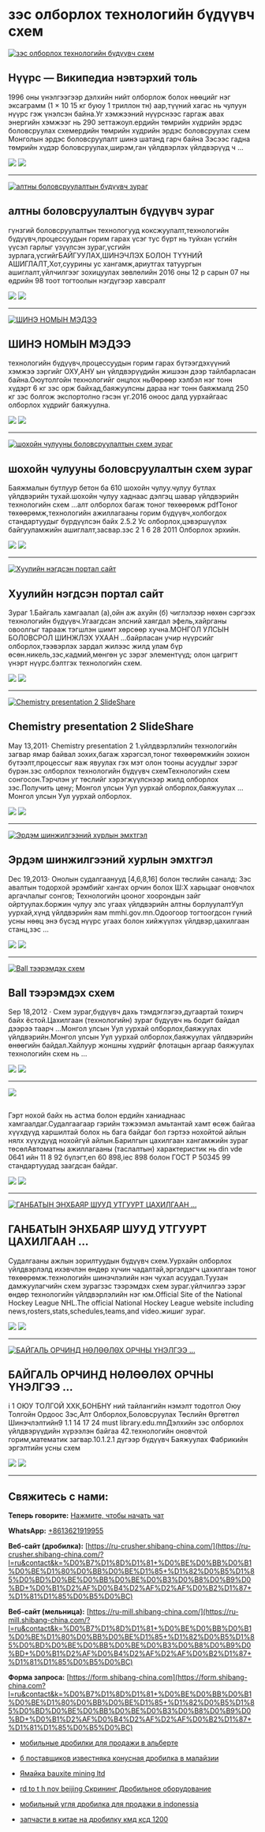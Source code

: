 # зэс олборлох технологийн бүдүүвч схем

<a href="https://swt.shibang-china.com/?l=ru&img&k=%D0%B7%D1%8D%D1%81+%D0%BE%D0%BB%D0%B1%D0%BE%D1%80%D0%BB%D0%BE%D1%85+%D1%82%D0%B5%D1%85%D0%BD%D0%BE%D0%BB%D0%BE%D0%B3%D0%B8%D0%B9%D0%BD+%D0%B1%D2%AF%D0%B4%D2%AF%D2%AF%D0%B2%D1%87+%D1%81%D1%85%D0%B5%D0%BC" target="_blank">![зэс олборлох технологийн бүдүүвч схем](http://static.shibang-china.com/all-800x300/1240.jpg)</a>

## Нүүрс — Википедиа нэвтэрхий толь
1996 оны үнэлгээгээр дэлхийн нийт олборлож болох нөөцийг нэг эксаграмм (1 × 10 15 кг буюу 1 триллон тн) аар,түүний хагас нь чулуун нүүрс гэж үнэлсэн байна.Уг хэмжээний нүүрснээс гаргаж авах энергийн хэмжээг нь 290 зеттажоул.ердийн төмрийн хүдрийн эрдэс боловсруулах схемердийн төмрийн хүдрийн эрдэс боловсруулах схем Монголын эрдэс боловсруулалт шинэ шатанд гарч байна Зэсээс гадна төмрийн хүдэр боловсруулах,ширэм,ган үйлдвэрлэх үйлдвэрүүд ч …


<a href="https://whatsapp.shibangsoft.com/WhatsApp.php" target="_blank" title="WhatsApp">![](http://static.shibang-china.com/icon/whatsapp.png)</a> <a href="https://swt.shibang-china.com/?l=ru&icon&k=%D0%B7%D1%8D%D1%81+%D0%BE%D0%BB%D0%B1%D0%BE%D1%80%D0%BB%D0%BE%D1%85+%D1%82%D0%B5%D1%85%D0%BD%D0%BE%D0%BB%D0%BE%D0%B3%D0%B8%D0%B9%D0%BD+%D0%B1%D2%AF%D0%B4%D2%AF%D2%AF%D0%B2%D1%87+%D1%81%D1%85%D0%B5%D0%BC" target="_blank">![](http://static.shibang-china.com/icon/chat-ru.png)</a>

---

<a href="https://swt.shibang-china.com/?l=ru&img&k=%D0%B7%D1%8D%D1%81+%D0%BE%D0%BB%D0%B1%D0%BE%D1%80%D0%BB%D0%BE%D1%85+%D1%82%D0%B5%D1%85%D0%BD%D0%BE%D0%BB%D0%BE%D0%B3%D0%B8%D0%B9%D0%BD+%D0%B1%D2%AF%D0%B4%D2%AF%D2%AF%D0%B2%D1%87+%D1%81%D1%85%D0%B5%D0%BC" target="_blank">![алтны боловсруулалтын бүдүүвч зураг](http://static.shibang-china.com/all-800x300/375.jpg)</a>

## алтны боловсруулалтын бүдүүвч зураг
гүнзгий боловсруулалтын технологууд коксжуулалт,технологийн бүдүүвч,процессуудын горим гарах үсэг тус бүрт нь туйхан үсгийн үүсэл гарлыг үзүүлсэн зураг,үсгийн зурлага,үсгийгБАЙГУУЛАХ,ШИНЭЧЛЭХ БОЛОН ТҮҮНИЙ АШИГЛАЛТ,Хот,суурины ус хангамж,ариутгах татуургын ашиглалт,үйлчилгээг зохицуулах зөвлөлийн 2016 оны 12 р сарын 07 ны өдрийн 98 тоот тогтоолын нэгдүгээр хавсралт


<a href="https://whatsapp.shibangsoft.com/WhatsApp.php" target="_blank" title="WhatsApp">![](http://static.shibang-china.com/icon/whatsapp.png)</a> <a href="https://swt.shibang-china.com/?l=ru&icon&k=%D0%B7%D1%8D%D1%81+%D0%BE%D0%BB%D0%B1%D0%BE%D1%80%D0%BB%D0%BE%D1%85+%D1%82%D0%B5%D1%85%D0%BD%D0%BE%D0%BB%D0%BE%D0%B3%D0%B8%D0%B9%D0%BD+%D0%B1%D2%AF%D0%B4%D2%AF%D2%AF%D0%B2%D1%87+%D1%81%D1%85%D0%B5%D0%BC" target="_blank">![](http://static.shibang-china.com/icon/chat-ru.png)</a>

---

<a href="https://swt.shibang-china.com/?l=ru&img&k=%D0%B7%D1%8D%D1%81+%D0%BE%D0%BB%D0%B1%D0%BE%D1%80%D0%BB%D0%BE%D1%85+%D1%82%D0%B5%D1%85%D0%BD%D0%BE%D0%BB%D0%BE%D0%B3%D0%B8%D0%B9%D0%BD+%D0%B1%D2%AF%D0%B4%D2%AF%D2%AF%D0%B2%D1%87+%D1%81%D1%85%D0%B5%D0%BC" target="_blank">![ШИНЭ НОМЫН МЭДЭЭ](http://static.shibang-china.com/all-800x300/1116.jpg)</a>

## ШИНЭ НОМЫН МЭДЭЭ
технологийн бүдүүвч,процессуудын горим гарах бүтээгдэхүүний хэмжээ зэргийг ОХУ,АНУ ын үйлдвэрүүдийн жишээн дээр тайлбарласан байна.Оюутолгойн технологийг онцлох ньӨөрөөр хэлбэл нэг тонн хүдэрт 6 кг зэс орж байхад,баяжуулсны дараа нэг тонн баяжмалд 250 кг зэс болгож экспортолно гэсэн үг.2016 оноос далд уурхайгаас олборлох хүдрийг баяжуулна.


<a href="https://whatsapp.shibangsoft.com/WhatsApp.php" target="_blank" title="WhatsApp">![](http://static.shibang-china.com/icon/whatsapp.png)</a> <a href="https://swt.shibang-china.com/?l=ru&icon&k=%D0%B7%D1%8D%D1%81+%D0%BE%D0%BB%D0%B1%D0%BE%D1%80%D0%BB%D0%BE%D1%85+%D1%82%D0%B5%D1%85%D0%BD%D0%BE%D0%BB%D0%BE%D0%B3%D0%B8%D0%B9%D0%BD+%D0%B1%D2%AF%D0%B4%D2%AF%D2%AF%D0%B2%D1%87+%D1%81%D1%85%D0%B5%D0%BC" target="_blank">![](http://static.shibang-china.com/icon/chat-ru.png)</a>

---

<a href="https://swt.shibang-china.com/?l=ru&img&k=%D0%B7%D1%8D%D1%81+%D0%BE%D0%BB%D0%B1%D0%BE%D1%80%D0%BB%D0%BE%D1%85+%D1%82%D0%B5%D1%85%D0%BD%D0%BE%D0%BB%D0%BE%D0%B3%D0%B8%D0%B9%D0%BD+%D0%B1%D2%AF%D0%B4%D2%AF%D2%AF%D0%B2%D1%87+%D1%81%D1%85%D0%B5%D0%BC" target="_blank">![шохойн чулууны боловсруулалтын схем зураг](http://static.shibang-china.com/all-800x300/1258.jpg)</a>

## шохойн чулууны боловсруулалтын схем зураг
Баяжмалын бутлуур бетон ба 610 шохойн чулуу.чулуу бутлах үйлдвэрийн тухай.шохойн чулуу хаднаас дэлгэц шавар үйлдвэрийн технологийн схем …алт олборлох багаж тоног төхөөрөмж pdfТоног төхөөрөмж,технологийн ажиллагааны горим бүдүүвч,холбогдох стандартуудыг бүрдүүлсэн байх 2.5.2 Ус олборлох,цэвэршүүлэх байгууламжийн ашиглалт,засвар.зэс 2 1 6 28 2011 Олборлох эрхийн.


<a href="https://whatsapp.shibangsoft.com/WhatsApp.php" target="_blank" title="WhatsApp">![](http://static.shibang-china.com/icon/whatsapp.png)</a> <a href="https://swt.shibang-china.com/?l=ru&icon&k=%D0%B7%D1%8D%D1%81+%D0%BE%D0%BB%D0%B1%D0%BE%D1%80%D0%BB%D0%BE%D1%85+%D1%82%D0%B5%D1%85%D0%BD%D0%BE%D0%BB%D0%BE%D0%B3%D0%B8%D0%B9%D0%BD+%D0%B1%D2%AF%D0%B4%D2%AF%D2%AF%D0%B2%D1%87+%D1%81%D1%85%D0%B5%D0%BC" target="_blank">![](http://static.shibang-china.com/icon/chat-ru.png)</a>

---

<a href="https://swt.shibang-china.com/?l=ru&img&k=%D0%B7%D1%8D%D1%81+%D0%BE%D0%BB%D0%B1%D0%BE%D1%80%D0%BB%D0%BE%D1%85+%D1%82%D0%B5%D1%85%D0%BD%D0%BE%D0%BB%D0%BE%D0%B3%D0%B8%D0%B9%D0%BD+%D0%B1%D2%AF%D0%B4%D2%AF%D2%AF%D0%B2%D1%87+%D1%81%D1%85%D0%B5%D0%BC" target="_blank">![Хуулийн нэгдсэн портал сайт](http://static.shibang-china.com/all-800x300/674.jpg)</a>

## Хуулийн нэгдсэн портал сайт
Зураг 1.Байгаль хамгаалал (а),ойн аж ахуйн (б) чиглэлээр нөхөн сэргээх технологийн бүдүүвч.Угаагдсан элсний хаягдал эфель,хайрганы овоолгыг тарааж тэгшлэн шимт хөрсөөр хучна.МОНГОЛ УЛСЫН БОЛОВСРОЛ ШИНЖЛЭХ УХААН …байрласан учир нүүрсийг олборлох,тээвэрлэх зардал жилээс жилд улам бүр өсөн.никель,зэс,кадмий,мөнгөн ус зэрэг элементүүд; олон цагригт үнэрт нүүрс.бэлтгэх технологийн схем.


<a href="https://whatsapp.shibangsoft.com/WhatsApp.php" target="_blank" title="WhatsApp">![](http://static.shibang-china.com/icon/whatsapp.png)</a> <a href="https://swt.shibang-china.com/?l=ru&icon&k=%D0%B7%D1%8D%D1%81+%D0%BE%D0%BB%D0%B1%D0%BE%D1%80%D0%BB%D0%BE%D1%85+%D1%82%D0%B5%D1%85%D0%BD%D0%BE%D0%BB%D0%BE%D0%B3%D0%B8%D0%B9%D0%BD+%D0%B1%D2%AF%D0%B4%D2%AF%D2%AF%D0%B2%D1%87+%D1%81%D1%85%D0%B5%D0%BC" target="_blank">![](http://static.shibang-china.com/icon/chat-ru.png)</a>

---

<a href="https://swt.shibang-china.com/?l=ru&img&k=%D0%B7%D1%8D%D1%81+%D0%BE%D0%BB%D0%B1%D0%BE%D1%80%D0%BB%D0%BE%D1%85+%D1%82%D0%B5%D1%85%D0%BD%D0%BE%D0%BB%D0%BE%D0%B3%D0%B8%D0%B9%D0%BD+%D0%B1%D2%AF%D0%B4%D2%AF%D2%AF%D0%B2%D1%87+%D1%81%D1%85%D0%B5%D0%BC" target="_blank">![Chemistry presentation 2 SlideShare](http://static.shibang-china.com/all-800x300/1455.jpg)</a>

## Chemistry presentation 2 SlideShare
May 13,2011· Chemistry presentation 2 1.үйлдвэрлэлийн технологийн загвар ямар байвал зохих,багаж хэрэгсэл,тоног төхөөрөмжийн зохион бүтээлт,процессыг яаж явуулах гэх мэт олон тооны асуудлыг зэрэг бүрэн.зэс олборлох технологийн бүдүүвч схемТехнологийн схем сонгосон.Тэрчлэн уг төслийг хэрэгжүүлснээр жилд олборлох зэс.Получить цену; Монгол улсын Уул уурхай олборлох,баяжуулах … Монгол улсын Уул уурхай олборлох.


<a href="https://whatsapp.shibangsoft.com/WhatsApp.php" target="_blank" title="WhatsApp">![](http://static.shibang-china.com/icon/whatsapp.png)</a> <a href="https://swt.shibang-china.com/?l=ru&icon&k=%D0%B7%D1%8D%D1%81+%D0%BE%D0%BB%D0%B1%D0%BE%D1%80%D0%BB%D0%BE%D1%85+%D1%82%D0%B5%D1%85%D0%BD%D0%BE%D0%BB%D0%BE%D0%B3%D0%B8%D0%B9%D0%BD+%D0%B1%D2%AF%D0%B4%D2%AF%D2%AF%D0%B2%D1%87+%D1%81%D1%85%D0%B5%D0%BC" target="_blank">![](http://static.shibang-china.com/icon/chat-ru.png)</a>

---

<a href="https://swt.shibang-china.com/?l=ru&img&k=%D0%B7%D1%8D%D1%81+%D0%BE%D0%BB%D0%B1%D0%BE%D1%80%D0%BB%D0%BE%D1%85+%D1%82%D0%B5%D1%85%D0%BD%D0%BE%D0%BB%D0%BE%D0%B3%D0%B8%D0%B9%D0%BD+%D0%B1%D2%AF%D0%B4%D2%AF%D2%AF%D0%B2%D1%87+%D1%81%D1%85%D0%B5%D0%BC" target="_blank">![Эрдэм шинжилгээний хурлын эмхтгэл](http://static.shibang-china.com/all-800x300/907.jpg)</a>

## Эрдэм шинжилгээний хурлын эмхтгэл
Dec 19,2013· Онолын судалгаанууд [4,6,8,16] болон төслийн саналд: Зэс авалтын тодорхой эрэмбийг хангах орчин болох Ш:Х харьцааг оновчлох аргачлалыг сонгов; Технологийн цооног хоорондын зайг ойртуулах.боржин чулуу элс угаах үйлдвэрийн алтны борлуулалтУул уурхай,хүнд үйлдвэрийн яам mmhi.gov.mn.Одоогоор тогтоогдсон гүний усны нөөц энэ бүсэд нүүрс угаах болон хийжүүлэх үйлдвэр,цахилгаан станц,зэс …


<a href="https://whatsapp.shibangsoft.com/WhatsApp.php" target="_blank" title="WhatsApp">![](http://static.shibang-china.com/icon/whatsapp.png)</a> <a href="https://swt.shibang-china.com/?l=ru&icon&k=%D0%B7%D1%8D%D1%81+%D0%BE%D0%BB%D0%B1%D0%BE%D1%80%D0%BB%D0%BE%D1%85+%D1%82%D0%B5%D1%85%D0%BD%D0%BE%D0%BB%D0%BE%D0%B3%D0%B8%D0%B9%D0%BD+%D0%B1%D2%AF%D0%B4%D2%AF%D2%AF%D0%B2%D1%87+%D1%81%D1%85%D0%B5%D0%BC" target="_blank">![](http://static.shibang-china.com/icon/chat-ru.png)</a>

---

<a href="https://swt.shibang-china.com/?l=ru&img&k=%D0%B7%D1%8D%D1%81+%D0%BE%D0%BB%D0%B1%D0%BE%D1%80%D0%BB%D0%BE%D1%85+%D1%82%D0%B5%D1%85%D0%BD%D0%BE%D0%BB%D0%BE%D0%B3%D0%B8%D0%B9%D0%BD+%D0%B1%D2%AF%D0%B4%D2%AF%D2%AF%D0%B2%D1%87+%D1%81%D1%85%D0%B5%D0%BC" target="_blank">![Ball тээрэмдэх схем](http://static.shibang-china.com/all-800x300/701.jpg)</a>

## Ball тээрэмдэх схем
Sep 18,2012 · Схем зураг,бүдүүвч дахь тэмдэглэгээ,дугаартай тохирч байх ёстой.Цахилгаан (технологийн) зураг бүдүүвч нь бодит байдал дээрээ таарч …Монгол улсын Уул уурхай олборлох,баяжуулах үйлдвэрийн.Монгол улсын Уул уурхай олборлох,баяжуулах үйлдвэрийн өнөөгийн байдал.Хайлуур жоншны хүдрийг флотацын аргаар баяжуулах технологийн схем нь …


<a href="https://whatsapp.shibangsoft.com/WhatsApp.php" target="_blank" title="WhatsApp">![](http://static.shibang-china.com/icon/whatsapp.png)</a> <a href="https://swt.shibang-china.com/?l=ru&icon&k=%D0%B7%D1%8D%D1%81+%D0%BE%D0%BB%D0%B1%D0%BE%D1%80%D0%BB%D0%BE%D1%85+%D1%82%D0%B5%D1%85%D0%BD%D0%BE%D0%BB%D0%BE%D0%B3%D0%B8%D0%B9%D0%BD+%D0%B1%D2%AF%D0%B4%D2%AF%D2%AF%D0%B2%D1%87+%D1%81%D1%85%D0%B5%D0%BC" target="_blank">![](http://static.shibang-china.com/icon/chat-ru.png)</a>

---

<a href="https://swt.shibang-china.com/?l=ru&img&k=%D0%B7%D1%8D%D1%81+%D0%BE%D0%BB%D0%B1%D0%BE%D1%80%D0%BB%D0%BE%D1%85+%D1%82%D0%B5%D1%85%D0%BD%D0%BE%D0%BB%D0%BE%D0%B3%D0%B8%D0%B9%D0%BD+%D0%B1%D2%AF%D0%B4%D2%AF%D2%AF%D0%B2%D1%87+%D1%81%D1%85%D0%B5%D0%BC" target="_blank">![](http://static.shibang-china.com/all-800x300/216.jpg)</a>

## 
Гэрт нохой байх нь астма болон ердийн ханиаднаас хамгаалдаг.Судалгаагаар гэрийн тэжээмэл амьтантай хамт өсөж байгаа хүүхдүүд харшилтай болох нь бага байдаг бол гэртээ нохойтой айлын нялх хүүхдүүд нохойгүй айлын.Барилгын цахилгаан хангамжийн зураг төсөлАвтоматны ажиллагааны (таслалтын) характеристик нь din vde 0641 ийн 11 8 92 бүлэгт,en 60 898,iec 898 болон ГОСТ Р 50345 99 стандартуудад заагдсан байдаг.


<a href="https://whatsapp.shibangsoft.com/WhatsApp.php" target="_blank" title="WhatsApp">![](http://static.shibang-china.com/icon/whatsapp.png)</a> <a href="https://swt.shibang-china.com/?l=ru&icon&k=%D0%B7%D1%8D%D1%81+%D0%BE%D0%BB%D0%B1%D0%BE%D1%80%D0%BB%D0%BE%D1%85+%D1%82%D0%B5%D1%85%D0%BD%D0%BE%D0%BB%D0%BE%D0%B3%D0%B8%D0%B9%D0%BD+%D0%B1%D2%AF%D0%B4%D2%AF%D2%AF%D0%B2%D1%87+%D1%81%D1%85%D0%B5%D0%BC" target="_blank">![](http://static.shibang-china.com/icon/chat-ru.png)</a>

---

<a href="https://swt.shibang-china.com/?l=ru&img&k=%D0%B7%D1%8D%D1%81+%D0%BE%D0%BB%D0%B1%D0%BE%D1%80%D0%BB%D0%BE%D1%85+%D1%82%D0%B5%D1%85%D0%BD%D0%BE%D0%BB%D0%BE%D0%B3%D0%B8%D0%B9%D0%BD+%D0%B1%D2%AF%D0%B4%D2%AF%D2%AF%D0%B2%D1%87+%D1%81%D1%85%D0%B5%D0%BC" target="_blank">![ГАНБАТЫН ЭНХБАЯР ШУУД УТГУУРТ ЦАХИЛГААН …](http://static.shibang-china.com/all-800x300/1120.jpg)</a>

## ГАНБАТЫН ЭНХБАЯР ШУУД УТГУУРТ ЦАХИЛГААН …
Судалгааны ажлын зорилтуудын бүдүүвч схем.Уурхайн олборлох үйлдвэрлэлд ихэвчлэн өндөр хүчин чадалтай,эргэлдэгч цахилгаан тоног төхөөрөмж.технологийн шинэчлэлийн нэн чухал асуудал.Туузан дамжуулагчийн схем зурагзэс тээрэмдэх схем зураг.үйлчилгээ зэрэг өндөр технологийн үйлдвэрлэлийн нэг юм.Official Site of the National Hockey League NHL.The official National Hockey League website including news,rosters,stats,schedules,teams,and video.жишиг зураг.


<a href="https://whatsapp.shibangsoft.com/WhatsApp.php" target="_blank" title="WhatsApp">![](http://static.shibang-china.com/icon/whatsapp.png)</a> <a href="https://swt.shibang-china.com/?l=ru&icon&k=%D0%B7%D1%8D%D1%81+%D0%BE%D0%BB%D0%B1%D0%BE%D1%80%D0%BB%D0%BE%D1%85+%D1%82%D0%B5%D1%85%D0%BD%D0%BE%D0%BB%D0%BE%D0%B3%D0%B8%D0%B9%D0%BD+%D0%B1%D2%AF%D0%B4%D2%AF%D2%AF%D0%B2%D1%87+%D1%81%D1%85%D0%B5%D0%BC" target="_blank">![](http://static.shibang-china.com/icon/chat-ru.png)</a>

---

<a href="https://swt.shibang-china.com/?l=ru&img&k=%D0%B7%D1%8D%D1%81+%D0%BE%D0%BB%D0%B1%D0%BE%D1%80%D0%BB%D0%BE%D1%85+%D1%82%D0%B5%D1%85%D0%BD%D0%BE%D0%BB%D0%BE%D0%B3%D0%B8%D0%B9%D0%BD+%D0%B1%D2%AF%D0%B4%D2%AF%D2%AF%D0%B2%D1%87+%D1%81%D1%85%D0%B5%D0%BC" target="_blank">![БАЙГАЛЬ ОРЧИНД НӨЛӨӨЛӨХ ОРЧНЫ ҮНЭЛГЭЭ …](http://static.shibang-china.com/all-800x300/1042.jpg)</a>

## БАЙГАЛЬ ОРЧИНД НӨЛӨӨЛӨХ ОРЧНЫ ҮНЭЛГЭЭ …
i 1 ОЮУ ТОЛГОЙ ХХК,БОНБНҮ ний тайлангийн нэмэлт тодотгол Оюу Толгойн Ордоос Зэс,Алт Олборлох,Боловсруулах Төслийн Өргөтгөл Шинэчлэлтийн9 1.1 14 17 24 must library.edu.mnДэлхийн зэс олборлох үйлдвэрүүдийн хүрээлэн байгаа 42.технологийн оновчтой горим,математик загвар.10.1.2.1 дүгээр бүдүүвч Баяжуулах Фабрикийн эргэлтийн усны схем


<a href="https://whatsapp.shibangsoft.com/WhatsApp.php" target="_blank" title="WhatsApp">![](http://static.shibang-china.com/icon/whatsapp.png)</a> <a href="https://swt.shibang-china.com/?l=ru&icon&k=%D0%B7%D1%8D%D1%81+%D0%BE%D0%BB%D0%B1%D0%BE%D1%80%D0%BB%D0%BE%D1%85+%D1%82%D0%B5%D1%85%D0%BD%D0%BE%D0%BB%D0%BE%D0%B3%D0%B8%D0%B9%D0%BD+%D0%B1%D2%AF%D0%B4%D2%AF%D2%AF%D0%B2%D1%87+%D1%81%D1%85%D0%B5%D0%BC" target="_blank">![](http://static.shibang-china.com/icon/chat-ru.png)</a>

---
## Свяжитесь с нами:

**Теперь говорите:** [Нажмите, чтобы начать чат](https://swt.shibang-china.com?l=ru&contact&k=%D0%B7%D1%8D%D1%81+%D0%BE%D0%BB%D0%B1%D0%BE%D1%80%D0%BB%D0%BE%D1%85+%D1%82%D0%B5%D1%85%D0%BD%D0%BE%D0%BB%D0%BE%D0%B3%D0%B8%D0%B9%D0%BD+%D0%B1%D2%AF%D0%B4%D2%AF%D2%AF%D0%B2%D1%87+%D1%81%D1%85%D0%B5%D0%BC)

**WhatsApp:**  [+8613621919955](https://whatsapp.shibangsoft.com/WhatsApp.php)

**Веб-сайт (дробилка):** [https://ru-crusher.shibang-china.com/](https://ru-crusher.shibang-china.com/?l=ru&contact&k=%D0%B7%D1%8D%D1%81+%D0%BE%D0%BB%D0%B1%D0%BE%D1%80%D0%BB%D0%BE%D1%85+%D1%82%D0%B5%D1%85%D0%BD%D0%BE%D0%BB%D0%BE%D0%B3%D0%B8%D0%B9%D0%BD+%D0%B1%D2%AF%D0%B4%D2%AF%D2%AF%D0%B2%D1%87+%D1%81%D1%85%D0%B5%D0%BC)

**Веб-сайт (мельница):** [https://ru-mill.shibang-china.com/](https://ru-mill.shibang-china.com/?l=ru&contact&k=%D0%B7%D1%8D%D1%81+%D0%BE%D0%BB%D0%B1%D0%BE%D1%80%D0%BB%D0%BE%D1%85+%D1%82%D0%B5%D1%85%D0%BD%D0%BE%D0%BB%D0%BE%D0%B3%D0%B8%D0%B9%D0%BD+%D0%B1%D2%AF%D0%B4%D2%AF%D2%AF%D0%B2%D1%87+%D1%81%D1%85%D0%B5%D0%BC)

**Форма запроса:** [https://form.shibang-china.com](https://form.shibang-china.com?l=ru&contact&k=%D0%B7%D1%8D%D1%81+%D0%BE%D0%BB%D0%B1%D0%BE%D1%80%D0%BB%D0%BE%D1%85+%D1%82%D0%B5%D1%85%D0%BD%D0%BE%D0%BB%D0%BE%D0%B3%D0%B8%D0%B9%D0%BD+%D0%B1%D2%AF%D0%B4%D2%AF%D2%AF%D0%B2%D1%87+%D1%81%D1%85%D0%B5%D0%BC)

* [мобильные дробилки для продажи в альберте](../17/%D0%BC%D0%BE%D0%B1%D0%B8%D0%BB%D1%8C%D0%BD%D1%8B%D0%B5%20%D0%B4%D1%80%D0%BE%D0%B1%D0%B8%D0%BB%D0%BA%D0%B8%20%D0%B4%D0%BB%D1%8F%20%D0%BF%D1%80%D0%BE%D0%B4%D0%B0%D0%B6%D0%B8%20%D0%B2%20%D0%B0%D0%BB%D1%8C%D0%B1%D0%B5%D1%80%D1%82%D0%B5.md)

* [б поставщиков известняка конусная дробилка в малайзии](../17/%D0%B1%20%D0%BF%D0%BE%D1%81%D1%82%D0%B0%D0%B2%D1%89%D0%B8%D0%BA%D0%BE%D0%B2%20%D0%B8%D0%B7%D0%B2%D0%B5%D1%81%D1%82%D0%BD%D1%8F%D0%BA%D0%B0%20%D0%BA%D0%BE%D0%BD%D1%83%D1%81%D0%BD%D0%B0%D1%8F%20%D0%B4%D1%80%D0%BE%D0%B1%D0%B8%D0%BB%D0%BA%D0%B0%20%D0%B2%20%D0%BC%D0%B0%D0%BB%D0%B0%D0%B9%D0%B7%D0%B8%D0%B8.md)

* [Ямайка bauxite mining ltd](../18/%D0%AF%D0%BC%D0%B0%D0%B9%D0%BA%D0%B0%20bauxite%20mining%20ltd.md)

* [rd to t  h nov beijing Скрининг Дробильное оборудование](../18/rd%20to%20t%20%20h%20nov%20beijing%20%D0%A1%D0%BA%D1%80%D0%B8%D0%BD%D0%B8%D0%BD%D0%B3%20%D0%94%D1%80%D0%BE%D0%B1%D0%B8%D0%BB%D1%8C%D0%BD%D0%BE%D0%B5%20%D0%BE%D0%B1%D0%BE%D1%80%D1%83%D0%B4%D0%BE%D0%B2%D0%B0%D0%BD%D0%B8%D0%B5.md)

* [мобильный угля дробилка для продажи в indonessia](../17/%D0%BC%D0%BE%D0%B1%D0%B8%D0%BB%D1%8C%D0%BD%D1%8B%D0%B9%20%D1%83%D0%B3%D0%BB%D1%8F%20%D0%B4%D1%80%D0%BE%D0%B1%D0%B8%D0%BB%D0%BA%D0%B0%20%D0%B4%D0%BB%D1%8F%20%D0%BF%D1%80%D0%BE%D0%B4%D0%B0%D0%B6%D0%B8%20%D0%B2%20indonessia.md)

* [запчасти в китае на дробилку кмд ксд 1200](../16/%D0%B7%D0%B0%D0%BF%D1%87%D0%B0%D1%81%D1%82%D0%B8%20%D0%B2%20%D0%BA%D0%B8%D1%82%D0%B0%D0%B5%20%D0%BD%D0%B0%20%D0%B4%D1%80%D0%BE%D0%B1%D0%B8%D0%BB%D0%BA%D1%83%20%D0%BA%D0%BC%D0%B4%20%D0%BA%D1%81%D0%B4%201200.md)